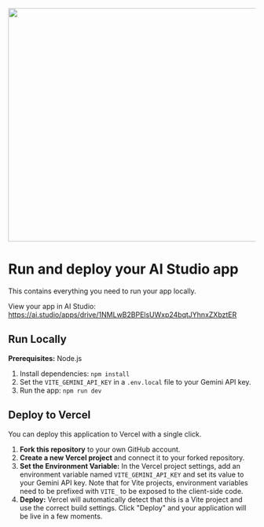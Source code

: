 <div align="center">
<img width="1200" height="475" alt="GHBanner" src="https://github.com/user-attachments/assets/0aa67016-6eaf-458a-adb2-6e31a0763ed6" />
</div>

# Run and deploy your AI Studio app

This contains everything you need to run your app locally.

View your app in AI Studio: https://ai.studio/apps/drive/1NMLwB2BPElsUWxp24bqtJYhnxZXbztER

## Run Locally

**Prerequisites:**  Node.js


1. Install dependencies:
   `npm install`
2. Set the `VITE_GEMINI_API_KEY` in a `.env.local` file to your Gemini API key.
3. Run the app:
   `npm run dev`

## Deploy to Vercel

You can deploy this application to Vercel with a single click.

1.  **Fork this repository** to your own GitHub account.
2.  **Create a new Vercel project** and connect it to your forked repository.
3.  **Set the Environment Variable:** In the Vercel project settings, add an environment variable named `VITE_GEMINI_API_KEY` and set its value to your Gemini API key. Note that for Vite projects, environment variables need to be prefixed with `VITE_` to be exposed to the client-side code.
4.  **Deploy:** Vercel will automatically detect that this is a Vite project and use the correct build settings. Click "Deploy" and your application will be live in a few moments.
